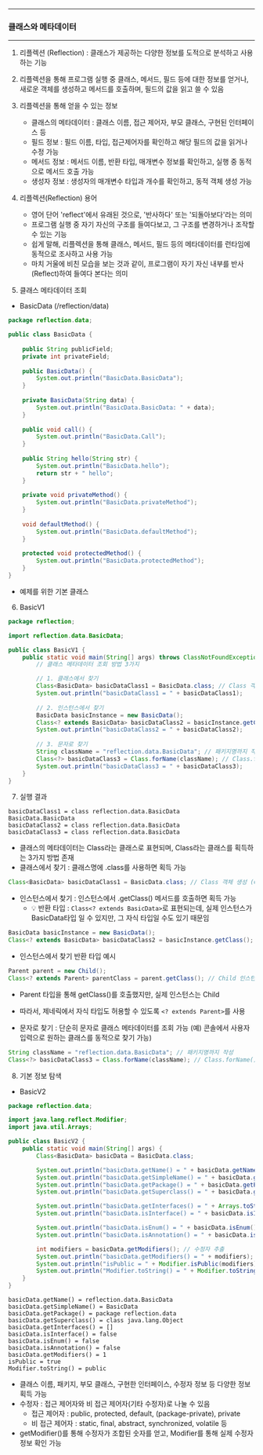 -----
### 클래스와 메타데이터
-----
1. 리플렉션 (Reflection) : 클래스가 제공하는 다양한 정보를 도적으로 분석하고 사용하는 기능
2. 리플렉션을 통해 프로그램 실행 중 클래스, 메서드, 필드 등에 대한 정보를 얻거나, 새로운 객체를 생성하고 메서드를 호출하며, 필드의 값을 읽고 쓸 수 있음
3. 리플렉션을 통해 얻을 수 있는 정보
   - 클래스의 메타데이터 : 클래스 이름, 접근 제어자, 부모 클래스, 구현된 인터페이스 등
   - 필드 정보 : 필드 이름, 타입, 접근제어자를 확인하고 해당 필드의 값을 읽거나 수정 가능
   - 메서드 정보 : 메서드 이름, 반환 타입, 매개변수 정보를 확인하고, 실행 중 동적으로 메서드 호출 가능
   - 생성자 정보 : 생성자의 매개변수 타입과 개수를 확인하고, 동적 객체 생성 가능

4. 리플렉션(Reflection) 용어
   - 영어 단어 'reflect'에서 유래된 것으로, '반사하다' 또는 '되돌아보다'라는 의미
   - 프로그램 실행 중 자기 자신의 구조를 들여다보고, 그 구조를 변경하거나 조작할 수 있는 기능
   - 쉽게 말해, 리플렉션을 통해 클래스, 메서드, 필드 등의 메타데이터를 런타임에 동적으로 조사하고 사용 가능
   - 마치 거울에 비친 모습을 보는 것과 같이, 프로그램이 자기 자신 내부를 반사(Reflect)하여 들여다 본다는 의미

5. 클래스 메타데이터 조회
  - BasicData (/reflection/data)
```java
package reflection.data;

public class BasicData {
    
    public String publicField;
    private int privateField;
    
    public BasicData() {
        System.out.println("BasicData.BasicData");
    }
    
    private BasicData(String data) {
        System.out.println("BasicData.BasicData: " + data);
    }
    
    public void call() {
        System.out.println("BasicData.Call");
    }
    
    public String hello(String str) {
        System.out.println("BasicData.hello");
        return str + " hello";
    }
    
    private void privateMethod() {
        System.out.println("BasicData.privateMethod");
    }
    
    void defaultMethod() {
        System.out.println("BasicData.defaultMethod");
    }
    
    protected void protectedMethod() {
        System.out.println("BasicData.protectedMethod");
    }
}
```
  - 예제를 위한 기본 클래스

6. BasicV1
```java
package reflection;

import reflection.data.BasicData;

public class BasicV1 {
    public static void main(String[] args) throws ClassNotFoundException {
        // 클래스 메타데이터 조회 방법 3가지

        // 1. 클래스에서 찾기
        Class<BasicData> basicDataClass1 = BasicData.class; // Class 객체 생성 (Class 정보 저장)
        System.out.println("basicDataClass1 = " + basicDataClass1);
        
        // 2. 인스턴스에서 찾기
        BasicData basicInstance = new BasicData();
        Class<? extends BasicData> basicDataClass2 = basicInstance.getClass(); // getClass() [BasicData와 그 자식까지 가능]
        System.out.println("basicDataClass2 = " + basicDataClass2);
        
        // 3. 문자로 찾기
        String className = "reflection.data.BasicData"; // 패키지명까지 작성
        Class<?> basicDataClass3 = Class.forName(className); // Class.forName() 메서드 사용
        System.out.println("basicDataClass3 = " + basicDataClass3);
    }
}
```

7. 실행 결과
```
basicDataClass1 = class reflection.data.BasicData
BasicData.BasicData
basicDataClass2 = class reflection.data.BasicData
basicDataClass3 = class reflection.data.BasicData
```

  - 클래스의 메타데이터는 Class라는 클래스로 표현되며, Class라는 클래스를 획득하는 3가지 방법 존재
  - 클래스에서 찾기 : 클래스명에 .class를 사용하면 획득 가능
```java
Class<BasicData> basicDataClass1 = BasicData.class; // Class 객체 생성 (Class 정보 저장)
```

  - 인스턴스에서 찾기 : 인스턴스에서 .getClass() 메서드를 호출하면 획득 가능
    + 💡 반환 타입 : ```Class<? extends BasicData>```로 표현되는데, 실제 인스턴스가 BasicData타입 일 수 있지만, 그 자식 타입일 수도 있기 때문임
```java
BasicData basicInstance = new BasicData();
Class<? extends BasicData> basicDataClass2 = basicInstance.getClass(); // getClass() [BasicData와 그 자식까지 가능]
```

  - 인스턴스에서 찾기 반환 타입 예시
```java
Parent parent = new Child();
Class<? extends Parent> parentClass = parent.getClass(); // Child 인스턴스 객체
```
  - Parent 타입을 통해 getClass()를 호출했지만, 실제 인스턴스는 Child
  - 따라서, 제네릭에서 자식 타입도 허용할 수 있도록 ```<? extends Parent>```를 사용

  - 문자로 찾기 : 단순히 문자로 클래스 메타데이터를 조회 가능 (예) 콘솔에서 사용자 입력으로 원하는 클래스를 동적으로 찾기 가능)
```java
String className = "reflection.data.BasicData"; // 패키지명까지 작성
Class<?> basicDataClass3 = Class.forName(className); // Class.forName() 메서드 사용
```

8. 기본 정보 탐색
  - BasicV2
```java
package reflection.data;

import java.lang.reflect.Modifier;
import java.util.Arrays;

public class BasicV2 {
    public static void main(String[] args) {
        Class<BasicData> basicData = BasicData.class;

        System.out.println("basicData.getName() = " + basicData.getName());
        System.out.println("basicData.getSimpleName() = " + basicData.getSimpleName()); // 클래스명만 추출
        System.out.println("basicData.getPackage() = " + basicData.getPackage()); // 패키지명만 추출
        System.out.println("basicData.getSuperclass() = " + basicData.getSuperclass()); // 부모 클래스

        System.out.println("basicData.getInterfaces() = " + Arrays.toString(basicData.getInterfaces())); // 인터페이스
        System.out.println("basicData.isInterface() = " + basicData.isInterface()); // 인터페이스 여부 확인

        System.out.println("basicData.isEnum() = " + basicData.isEnum()); // Enum 여부 확인
        System.out.println("basicData.isAnnotation() = " + basicData.isAnnotation()); // 애너테이션 여부 확인

        int modifiers = basicData.getModifiers(); // 수정자 추출
        System.out.println("basicData.getModifiers() = " + modifiers); // 수정자 추출 (int 형태)
        System.out.println("isPublic = " + Modifier.isPublic(modifiers)); // 수정자 Public 확인
        System.out.println("Modifier.toString() = " + Modifier.toString(modifiers)); // 문자열로 출력 (1 -> public)
    }
}
```
```
basicData.getName() = reflection.data.BasicData
basicData.getSimpleName() = BasicData
basicData.getPackage() = package reflection.data
basicData.getSuperclass() = class java.lang.Object
basicData.getInterfaces() = []
basicData.isInterface() = false
basicData.isEnum() = false
basicData.isAnnotation() = false
basicData.getModifiers() = 1
isPublic = true
Modifier.toString() = public
```

  - 클래스 이름, 패키지, 부모 클래스, 구현한 인터페이스, 수정자 정보 등 다양한 정보 획득 가능
  - 수정자 : 접근 제어자와 비 접근 제어자(기타 수정자)로 나눌 수 있음
    + 접근 제어자 : public, protected, default, (package-private), private
    + 비 접근 제어자 : static, final, abstract, synchronized, volatile 등
  - getModifier()를 통해 수정자가 조합된 숫자를 얻고, Modifier를 통해 실제 수정자 정보 확인 가능
